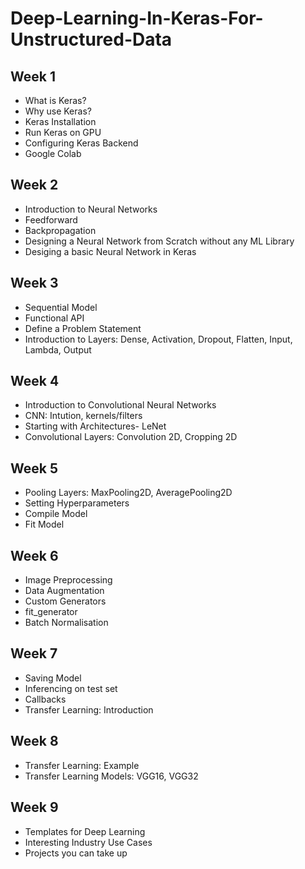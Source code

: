 # Deep-Learning-In-Keras-For-Unstructured-Data

## Week 1
* What is Keras?
* Why use Keras?
* Keras Installation
* Run Keras on GPU
* Configuring Keras Backend
* Google Colab

## Week 2
* Introduction to Neural Networks
* Feedforward
* Backpropagation
* Designing a Neural Network from Scratch without any ML Library
* Desiging a basic Neural Network in Keras

## Week 3
* Sequential Model
* Functional API
* Define a Problem Statement
* Introduction to Layers: Dense, Activation, Dropout, Flatten, Input, Lambda, Output

## Week 4
* Introduction to Convolutional Neural Networks
* CNN: Intution, kernels/filters
* Starting with Architectures- LeNet
* Convolutional Layers: Convolution 2D, Cropping 2D

## Week 5
* Pooling Layers: MaxPooling2D, AveragePooling2D
* Setting Hyperparameters
* Compile Model
* Fit Model

## Week 6
* Image Preprocessing
* Data Augmentation
* Custom Generators
* fit_generator
* Batch Normalisation

## Week 7
* Saving Model
* Inferencing on test set
* Callbacks
* Transfer Learning: Introduction

## Week 8
* Transfer Learning: Example
* Transfer Learning Models: VGG16, VGG32

## Week 9
* Templates for Deep Learning
* Interesting Industry Use Cases
* Projects you can take up

